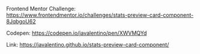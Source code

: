 Frontend Mentor Challenge: https://www.frontendmentor.io/challenges/stats-preview-card-component-8JqbgoU62

Codepen: https://codepen.io/javalentino/pen/XWVMQYd

Link: https://javalentino.github.io/stats-preview-card-component/
